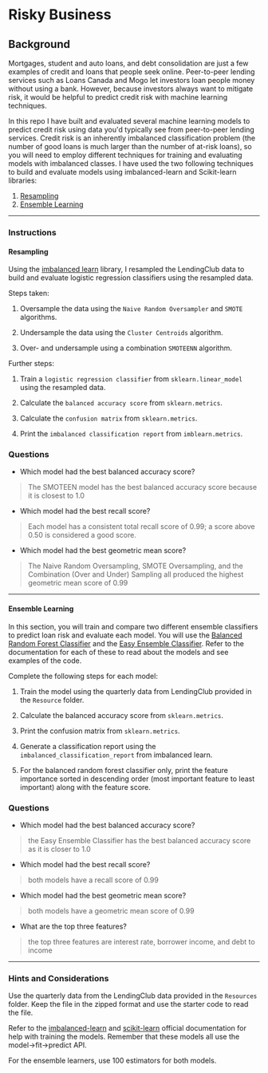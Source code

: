 # Risky Business

## Background

Mortgages, student and auto loans, and debt consolidation are just a few examples of credit and loans that people seek online. Peer-to-peer lending services such as Loans Canada and Mogo let investors loan people money without using a bank. However, because investors always want to mitigate risk, it would be helpful to predict credit risk with machine learning techniques.

In this repo I have built and evaluated several machine learning models to predict credit risk using data you'd typically see from peer-to-peer lending services. Credit risk is an inherently imbalanced classification problem (the number of good loans is much larger than the number of at-risk loans), so you will need to employ different techniques for training and evaluating models with imbalanced classes. I have used the two following techniques to build and evaluate models using imbalanced-learn and Scikit-learn libraries:

1. [Resampling](#Resampling)
2. [Ensemble Learning](#Ensemble-Learning)

- - -

### Instructions

#### Resampling

Using the [imbalanced learn](https://imbalanced-learn.readthedocs.io) library, I resampled the LendingClub data to build and evaluate logistic regression classifiers using the resampled data.

Steps taken:

1. Oversample the data using the `Naive Random Oversampler` and `SMOTE` algorithms.

2. Undersample the data using the `Cluster Centroids` algorithm.

3. Over- and undersample using a combination `SMOTEENN` algorithm.


Further steps:

1. Train a `logistic regression classifier` from `sklearn.linear_model` using the resampled data.

2. Calculate the `balanced accuracy score` from `sklearn.metrics`.

3. Calculate the `confusion matrix` from `sklearn.metrics`.

4. Print the `imbalanced classification report` from `imblearn.metrics`.

### Questions

* Which model had the best balanced accuracy score?
> The SMOTEEN model has the best balanced accuracy score because it is closest to 1.0
* Which model had the best recall score?
> Each model has a consistent total recall score of 0.99; a score above 0.50 is considered a good score.
* Which model had the best geometric mean score?
> The Naive Random Oversampling, SMOTE Oversampling, and the Combination (Over and Under) Sampling all produced the highest geometric mean score of 0.99

---

#### Ensemble Learning

In this section, you will train and compare two different ensemble classifiers to predict loan risk and evaluate each model. You will use the [Balanced Random Forest Classifier](https://imbalanced-learn.readthedocs.io/en/stable/generated/imblearn.ensemble.BalancedRandomForestClassifier.html#imblearn-ensemble-balancedrandomforestclassifier) and the [Easy Ensemble Classifier](https://imbalanced-learn.readthedocs.io/en/stable/generated/imblearn.ensemble.EasyEnsembleClassifier.html#imblearn-ensemble-easyensembleclassifier). Refer to the documentation for each of these to read about the models and see examples of the code.

Complete the following steps for each model:

1. Train the model using the quarterly data from LendingClub provided in the `Resource` folder.

2. Calculate the balanced accuracy score from `sklearn.metrics`.

3. Print the confusion matrix from `sklearn.metrics`.

4. Generate a classification report using the `imbalanced_classification_report` from imbalanced learn.

5. For the balanced random forest classifier only, print the feature importance sorted in descending order (most important feature to least important) along with the feature score.

### Questions

* Which model had the best balanced accuracy score?
> the Easy Ensemble Classifier has the best balanced accuracy score as it is closer to 1.0
* Which model had the best recall score?
> both models have a recall score of 0.99
* Which model had the best geometric mean score?
> both models have a geometric mean score of 0.99
* What are the top three features?
>the top three features are interest rate, borrower income, and debt to income

- - -

### Hints and Considerations

Use the quarterly data from the LendingClub data provided in the `Resources` folder. Keep the file in the zipped format and use the starter code to read the file.

Refer to the [imbalanced-learn](https://imbalanced-learn.readthedocs.io/en/stable/) and [scikit-learn](https://scikit-learn.org/stable/) official documentation for help with training the models. Remember that these models all use the model->fit->predict API.

For the ensemble learners, use 100 estimators for both models.
